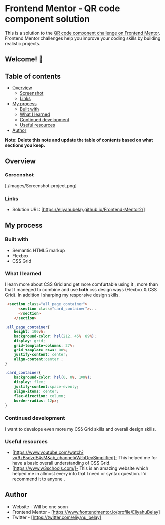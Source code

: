 # Frontend Mentor - QR code component solution

This is a solution to the [QR code component challenge on Frontend Mentor](https://www.frontendmentor.io/challenges/qr-code-component-iux_sIO_H). Frontend Mentor challenges help you improve your coding skills by building realistic projects. 

## Welcome! 👋

## Table of contents

- [Overview](#overview)
  - [Screenshot](#screenshot)
  - [Links](#links)
- [My process](#my-process)
  - [Built with](#built-with)
  - [What I learned](#what-i-learned)
  - [Continued development](#continued-development)
  - [Useful resources](#useful-resources)
- [Author](#author)

**Note: Delete this note and update the table of contents based on what sections you keep.**

## Overview

### Screenshot

[./images/Screenshot-project.png]

### Links

- Solution URL: [https://eliyahubelay.github.io/Frontend-Mentor2/]

## My process

### Built with

- Semantic HTML5 markup
- Flexbox
- CSS Grid

### What I learned

I learn more about CSS Grid and get more comfurtable using it , more than that I maneged to combine and use **both** css design ways (Flexbox & CSS Grid).
In addition I sharping my responsive design skills.


```html
 <section class="all_page_container">
      <section class="card_container">...
      </section>
    </section>
```
```css
.all_page_container{
    height: 100vh;
    background-color: hsl(212, 45%, 89%);
    display: grid;
    grid-template-columns: 27%;
    grid-template-rows: 88%;
    justify-content: center;
    align-content:center ;
}

.card_container{
    background-color: hsl(0, 0%, 100%);
    display: flex;
    justify-content:space-evenly;
    align-items: center;
    flex-direction: column;
    border-radius: 12px;
}
```

### Continued development

I want to develope even more my CSS Grid skills and overall design skills.


### Useful resources

- [https://www.youtube.com/watch?v=9zBsdzdE4sM&ab_channel=WebDevSimplified]- This helped me for have a basic overall understanding of CSS Grid.
- [https://www.w3schools.com/]- This is an amazing website which helped me in allmost every info that I need or syntax question. I'd recommend it to anyone .


## Author

- Website - Will be one soon
- Frontend Mentor - [https://www.frontendmentor.io/profile/EliyahuBelay]
- Twitter - [https://twitter.com/eliyahu_belay]
